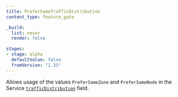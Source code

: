 ```yaml
---
title: PreferSameTrafficDistribution
content_type: feature_gate

_build:
  list: never
  render: false

stages:
- stage: alpha 
  defaultValue: false
  fromVersion: "1.33"
---
```

Allows usage of the values `PreferSameZone` and `PreferSameNode` in
the Service [`trafficDistribution`](/docs/reference/networking/virtual-ips/#traffic-distribution)
field.
